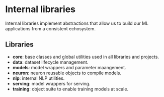 # Internal libraries

Internal libraries implement abstractions that allow us to build our ML applications from a consistent echosystem.

## Libraries

- **core**: base classes and global utilities used in all libraries and projects.
- **data**: dataset lifecycle management.
- **models**: model wrappers and parameter maangement.
- **neuron**: neuron reusable objects to compile models.
- **nlp**: internal NLP utilities.
- **serving**: model wrappers for serving.
- **training**: object suite to enable training models at scale.
